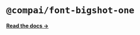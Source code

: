 # `@compai/font-bigshot-one`

[**Read the docs &rarr;**](https://components.ai/docs/typefaces/bigshot-one)
